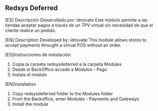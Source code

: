 Redsys Deferred
----------------------------------------------------------------

[ES] Descripción
Desarrollado por: idnovate
Este módulo permite a las tiendas aceptar pagos a través de un TPV virtual sin necesidad de que el cliente realice un pedido.

[EN] Description
Developed by: idnovate
This module allows stores to accept payments throught a virtual POS without an order.




[ES]Instrucciones de instalación:
1. Copia la carpeta redsysdeferred a la carpeta Modules
2. Desde el BackOffice accede a Módulos - Pago
3. Instala el módulo

[EN]Installation
1. Copy redsysdeferred folder to the Modules folder
2. From the Backoffice, enter Modules - Payments and Gateways
3. Install the module